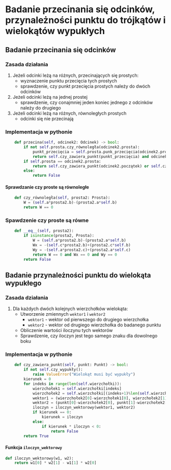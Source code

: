 # Badanie przecinania się odcinków, przynależności punktu do trójkątów i wielokątów wypukłych

## Badanie przecinania się odcinków

### Zasada działania

1. Jeżeli odcinki leżą na różnych, przecinających się prostych:
    - wyznaczenie punktu przecięcia tych prostych
    - sprawdzenie, czy punkt przecięcia prostych należy do dwóch odcinków
2. Jeżeli odcinki leżą na jednej prostej
    - sprawdzenie, czy conajmniej jeden koniec jednego z odcinków należy do drugiego
3. Jeżeli odcinki leżą na różnych, równoległych prostych
    - odcinki się nie przecinają

### Implementacja w pythonie

```python
    def przecina(self, odcinek2: Odcinek) -> bool:
        if not self.prosta.czy_równoległa(odcinek2.prosta):
            punkt_przecięcia = self.prosta.punk_przecięcia(odcinek2.prosta)
            return self.czy_zawiera_punkt(punkt_przecięcia) and odcinek2.czy_zawiera_punkt(punkt_przecięcia)
        if self.prosta == odcinek2.prosta:
            return self.czy_zawiera_punkt(odcinek2.początek) or self.czy_zawiera_punkt(odcinek2.koniec)
        else:
            return False
```

#### Sprawdzanie czy proste są równoległe

```python
    def czy_równoległa(self, prosta2: Prosta):
        W = (self.a*prosta2.b)-(prosta2.a*self.b)
        return W == 0
```

### Spawdzenie czy proste są równe

```python
    def __eq__(self, prosta2):
        if isinstance(prosta2, Prosta):
            W = (self.a*prosta2.b)-(prosta2.a*self.b)
            Wx = -(self.c*prosta2.b)+(prosta2.c*self.b)
            Wy = -(self.a*prosta2.c)+(prosta2.a*self.c)
            return W == 0 and Wx == 0 and Wy == 0
        return False
```



## Badanie przynależności punktu do wielokąta wypukłego

### Zasada działania

1. Dla każdych dwóch kolejnych wierzchołków wielokąta:
    - Utworzenie zmiennych `wektor1` i `wektor2`
        - `wektor1` - wektor od pierwszego do drugiego wierzchołka
        - `wektor2` - wektor od drugiego wierzchołka do badanego punktu
    - Obliczenie wartości iloczynu tych wektorów
    - Sprawdzenie, czy iloczyn jest tego samego znaku dla dowolnego boku

### Implementacja w pythonie

```python
    def czy_zawiera_punkt(self, punkt: Punkt) -> bool:
        if not self.czy_wypukły():
            raise ValueError("Wielokąt musi być wypukły")
        kierunek = 0
        for indeks in range(len(self.wierzchołki)):
            wierzchołek1 = self.wierzchołki[indeks]
            wierzchołek2 = self.wierzchołki[(indeks+1)%len(self.wierzchołki)]
            wektor1 = (wierzchołek2[0]-wierzchołek1[0], wierzchołek2[1]-wierzchołek1[1])
            wektor2 = (punkt[0]-wierzchołek2[0], punkt[1]-wierzchołek2[1])
            iloczyn = iloczyn_wektorowy(wektor1, wektor2)
            if kierunek == 0:
                kierunek = iloczyn
            else:
                if kierunek * iloczyn < 0:
                    return False
        return True
```

#### Funkcja `iloczyn_wektorowy`

```python
def iloczyn_wektorowy(w1, w2):
    return w1[0] * w2[1] - w1[1] * w2[0]
```